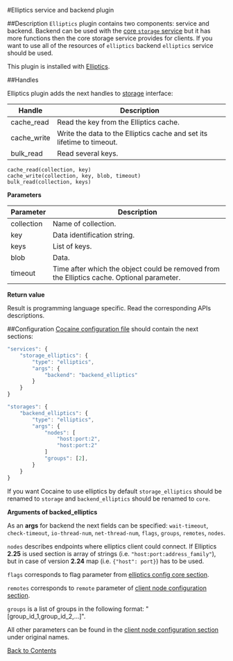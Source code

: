 #Elliptics service and backend plugin

##Description
`Elliptics` plugin contains two components: service and backend. Backend can be used with the [core `storage` service](services-and-plugins-storage.md) but it has more functions then the core storage service provides for clients. If you want to use all of the resources of `elliptics` backend `elliptics` service should be used.

This plugin is installed with [Elliptics](http://reverbrain.com).

##Handles

Elliptics plugin adds the next handles to [storage](services-and-plugins-storage.md) interface:

| Handle | Description |
|--------|-------------|
|cache_read|Read the key from the Elliptics cache.|
|cache_write|Write the data to the Elliptics cache and set its lifetime to timeout.|
|bulk_read|Read several keys.|

```
cache_read(collection, key)
cache_write(collection, key, blob, timeout)
bulk_read(collection, keys)
```

**Parameters**

|**Parameter**|**Description**|
|-------------|---------------|
|collection|Name of collection.|
|key|Data identification string.|
|keys|List of keys.|
|blob|Data.|
|timeout|Time after which the object could be removed from the Elliptics cache. Optional parameter.|

**Return value**

Result is programming language specific. Read the corresponding APIs descriptions.

##Configuration
[Cocaine configuration file](maintenance_server_configuration.md) should contain the next sections:

```javascript
"services": {
    "storage_elliptics": {
        "type": "elliptics",
        "args": {
            "backend": "backend_elliptics"
        }
    }
}

"storages": {
    "backend_elliptics": {
        "type": "elliptics",
        "args": {
            "nodes": [
                "host:port:2",
                "host:port:2"
            ]
            "groups": [2],
        }
    }
}
```

If you want Cocaine to use elliptics by default `storage_elliptics` should be renamed to `storage` and `backend_elliptics` should be renamed to `core`.

**Arguments of backed_elliptics**

As an **args** for backend the next fields can be specified: `wait-timeout`, `check-timeout`, `io-thread-num`, `net-thread-num`, `flags`, `groups`, `remotes`, `nodes`.

`nodes` describes endpoints where elliptics client could connect. If Elliptics **2.25** is used section is array of strings (i.e. ```"host:port:address_family"```), but in case of version **2.24**  map (i.e. ```{"host": port}```) has to be used.

`flags` corresponds to flag parameter from [elliptics config core section](http://doc.reverbrain.com/elliptics:configuration#elliptics_core_section).

`remotes` corresponds to `remote` parameter of [client node configuration section](http://doc.reverbrain.com/elliptics:configuration#client_node_configuration).

`groups` is a list of groups in the following format: "[group_id_1,group_id_2,...]".

All other parameters can be found in the [client node configuration section](http://doc.reverbrain.com/elliptics:configuration#client_node_configuration) under original names.

[Back to Contents](contents.md)
